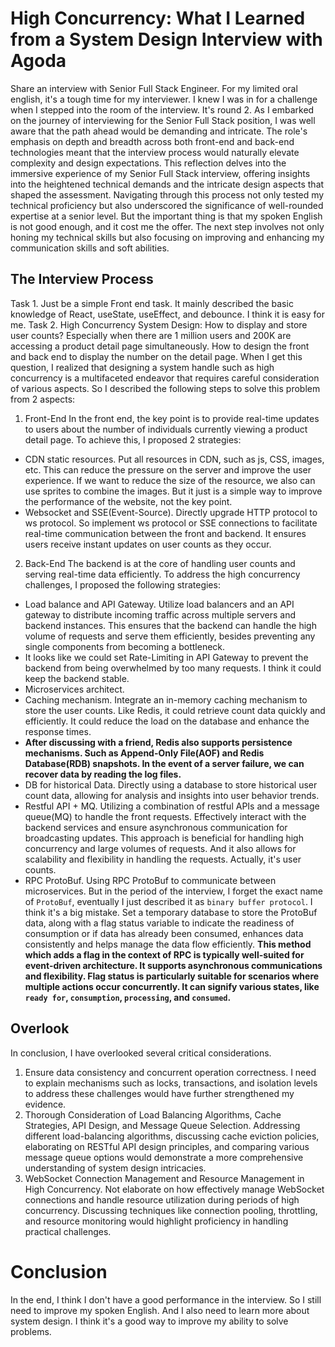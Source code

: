 # High Concurrency: What I Learned from a System Design Interview with Agoda

Share an interview with Senior Full Stack Engineer. For my limited oral english, it's a tough time for my interviewer.
I knew I was in for a challenge when I stepped into the room of the interview. It's round 2.
As I embarked on the journey of interviewing for the Senior Full Stack position, I was well aware that the path ahead would be demanding and intricate. The role's emphasis on depth and breadth across both front-end and back-end technologies meant that the interview process would naturally elevate complexity and design expectations.
This reflection delves into the immersive experience of my Senior Full Stack interview, offering insights into the heightened technical demands and the intricate design aspects that shaped the assessment. Navigating through this process not only tested my technical proficiency but also underscored the significance of well-rounded expertise at a senior level.
But the important thing is that my spoken English is not good enough, and it cost me the offer. The next step involves not only honing my technical skills but also focusing on improving and enhancing my communication skills and soft abilities.

## The Interview Process

Task 1. Just be a simple Front end task. It mainly described the basic knowledge of React, useState, useEffect, and debounce. I think it is easy for me.
Task 2. High Concurrency System Design: How to display and store user counts? Especially when there are 1 million users and 200K are accessing a product detail page simultaneously. How to design the front and back end to display the number on the detail page.
When I get this question, I realized that designing a system handle such as high concurrency is a multifaceted endeavor that requires careful consideration of various aspects.
So I described the following steps to solve this problem from 2 aspects:

1. Front-End
   In the front end, the key point is to provide real-time updates to users about the number of individuals currently viewing a product detail page. To achieve this, I proposed 2 strategies:

- CDN static resources. Put all resources in CDN, such as js, CSS, images, etc. This can reduce the pressure on the server and improve the user experience. If we want to reduce the size of the resource, we also can use sprites to combine the images. But it just is a simple way to improve the performance of the website, not the key point.
- Websocket and SSE(Event-Source). Directly upgrade HTTP protocol to ws protocol. So implement ws protocol or SSE connections to facilitate real-time communication between the front and backend. It ensures users receive instant updates on user counts as they occur.

2. Back-End
   The backend is at the core of handling user counts and serving real-time data efficiently. To address the high concurrency challenges, I proposed the following strategies:

- Load balance and API Gateway. Utilize load balancers and an API gateway to distribute incoming traffic across multiple servers and backend instances. This ensures that the backend can handle the high volume of requests and serve them efficiently, besides preventing any single components from becoming a bottleneck.
- It looks like we could set Rate-Limiting in API Gateway to prevent the backend from being overwhelmed by too many requests. I think it could keep the backend stable.
- Microservices architect.
- Caching mechanism. Integrate an in-memory caching mechanism to store the user counts. Like Redis, it could retrieve count data quickly and efficiently. It could reduce the load on the database and enhance the response times.
- **After discussing with a friend, Redis also supports persistence mechanisms. Such as Append-Only File(AOF) and Redis Database(RDB) snapshots. In the event of a server failure, we can recover data by reading the log files.**
- DB for historical Data. Directly using a database to store historical user count data, allowing for analysis and insights into user behavior trends.
- Restful API + MQ. Utilizing a combination of restful APIs and a message queue(MQ) to handle the front requests. Effectively interact with the backend services and ensure asynchronous communication for broadcasting updates. This approach is beneficial for handling high concurrency and large volumes of requests. And it also allows for scalability and flexibility in handling the requests. Actually, it's user counts.
- RPC ProtoBuf. Using RPC ProtoBuf to communicate between microservices. But in the period of the interview, I forget the exact name of `ProtoBuf`, eventually I just described it as `binary buffer protocol`. I think it's a big mistake. Set a temporary database to store the ProtoBuf data, along with a flag status variable to indicate the readiness of consumption or if data has already been consumed, enhances data consistently and helps manage the data flow efficiently. **This method which adds a flag in the context of RPC is typically well-suited for event-driven architecture. It supports asynchronous communications and flexibility. Flag status is particularly suitable for scenarios where multiple actions occur concurrently. It can signify various states, like `ready for`, `consumption`, `processing`, and `consumed`.**

## Overlook

In conclusion, I have overlooked several critical considerations.

1. Ensure data consistency and concurrent operation correctness. I need to explain mechanisms such as locks, transactions, and isolation levels to address these challenges would have further strengthened my evidence.
2. Thorough Consideration of Load Balancing Algorithms, Cache Strategies, API Design, and Message Queue Selection. Addressing different load-balancing algorithms, discussing cache eviction policies, elaborating on RESTful API design principles, and comparing various message queue options would demonstrate a more comprehensive understanding of system design intricacies.
3. WebSocket Connection Management and Resource Management in High Concurrency. Not elaborate on how effectively manage WebSocket connections and handle resource utilization during periods of high concurrency. Discussing techniques like connection pooling, throttling, and resource monitoring would highlight proficiency in handling practical challenges.

# Conclusion

In the end, I think I don't have a good performance in the interview. So I still need to improve my spoken English. And I also need to learn more about system design. I think it's a good way to improve my ability to solve problems.
